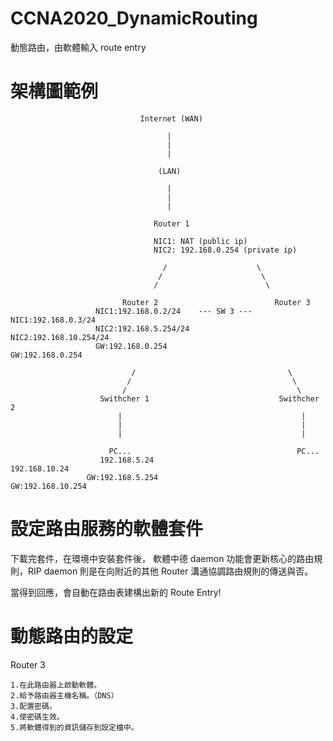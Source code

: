 # CCNA2020_DynamicRouting
動態路由，由軟體輸入 route entry


# 架構圖範例


                                 Internet (WAN)
                                 
                                       |
                                       |
                                       |
                                       
                                     (LAN)
                                     
                                       |
                                       |
                                       |
                                     
                                    Router 1
                                    
                                    NIC1: NAT (public ip)
                                    NIC2: 192.168.0.254 (private ip)
                                    
                                      /                    \
                                     /                      \
                                    /                        \
                        
                             Router 2                          Router 3
                       NIC1:192.168.0.2/24    --- SW 3 ---   NIC1:192.168.0.3/24
                       NIC2:192.168.5.254/24                 NIC2:192.168.10.254/24 
                       GW:192.168.0.254                      GW:192.168.0.254
                        
                               /                                  \
                              /                                    \
                             /                                      \
                        Swithcher 1                             Swithcher 2
                            |                                        |
                            |                                        |
                            |                                        |

                          PC...                                     PC...
                        192.168.5.24                              192.168.10.24
                     GW:192.168.5.254                           GW:192.168.10.254 
                     
# 設定路由服務的軟體套件

下載完套件，在環境中安裝套件後，
軟體中德 daemon 功能會更新核心的路由規則，RIP daemon 則是在向附近的其他 Router 溝通協調路由規則的傳送與否。

當得到回應，會自動在路由表建構出新的 Route Entry!

# 動態路由的設定

Router 3

    1.在此路由器上啟動軟體。
    2.給予路由器主機名稱。（DNS）
    3.配置密碼。
    4.使密碼生效。
    5.將軟體得到的資訊儲存到設定檔中。

